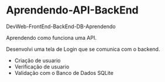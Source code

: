 # Aprendendo-API-BackEnd
 DevWeb-FrontEnd-BackEnd-DB-Aprendendo

 Aprendendo como funciona uma API.

 Desenvolvi uma tela de Login que se comunica com o backend.
 - Criação de usuario 
 - Verificação de usuario
 - Validação com o Banco de Dados SQLite
